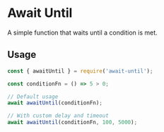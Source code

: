 # Await Until

A simple function that waits until a condition is met.

## Usage

```js
const { awaitUntil } = require('await-until');

const conditionFn = () => 5 > 0;

// Default usage
await awaitUntil(conditionFn);

// With custom delay and timeout
await awaitUntil(conditionFn, 100, 5000);
```